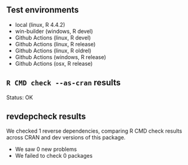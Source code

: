 ## Test environments

* local (linux, R 4.4.2)
* win-builder (windows, R devel)
* Github Actions (linux, R devel)
* Github Actions (linux, R release)
* Github Actions (linux, R oldrel)
* Github Actions (windows, R release)
* Github Actions (osx, R release)

## `R CMD check --as-cran` results

Status: OK

## revdepcheck results

We checked 1 reverse dependencies, comparing R CMD check results across CRAN and dev versions of this package.

 * We saw 0 new problems
 * We failed to check 0 packages
